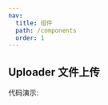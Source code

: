```yaml
---
nav:
  title: 组件
  path: /components
  order: 1
---
```


## Uploader 文件上传

代码演示:

<code src="./demo/basic.jsx" />

<API></API>
